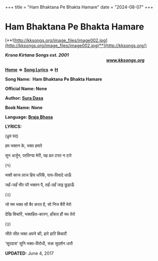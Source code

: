 +++
title = "Ham Bhaktana Pe Bhakta Hamare"
date = "2024-08-07"
+++

# Ham Bhaktana Pe Bhakta Hamare
[**![http://kksongs.org/image_files/image002.jpg](http://kksongs.org/image_files/image002.jpg)**](http://kksongs.org/)

**_Krsna Kirtana Songs est. 2001_**                                                                                                                                                **_www.kksongs.org_**

[**Home**](http://kksongs.org/) **⇒** [**Song Lyrics**](http://kksongs.org/lyrics.html) **⇒** [**H**](http://kksongs.org/songs/song_h.html)

**Song Name:  Ham Bhaktana Pe Bhakta Hamare**

**Official Name: None**

**Author: [Sura Dasa](http://kksongs.org/authors/list/suradasa.html)**

**Book Name: None**

**Language: [Braja Bhasa](http://kksongs.org/language/list/braja_bhasa.html)**

**LYRICS:**

(ध्रुव पद)

हम भक्तन के, भक्त हमारे

सुन अर्जुन, परतिग्या मेरी, यह व्रत टरत न टारे

(१)

भक्तै काज लाज हिय धरिकैं, पाय\-पियादे धाऊँ

जहँ\-जहँ भीर परै भक्तन पै, तहँ\-तहँ जाइ छुड़ाऊँ

(२)

जो मम भक्त सों बैर करत है, सो निज बैरी मेरो

देखि बिचारि, भक्तहित\-कारन, हाँकत हौं रथ तेरो

(३)

जीते जीत भक्त अपने की, हारे हारि बिचारौं

‘सूरदास’ सुनि भक्त\-विरोधी, चक्र सुदर्शन धारौ

**UPDATED:** June 4, 2017